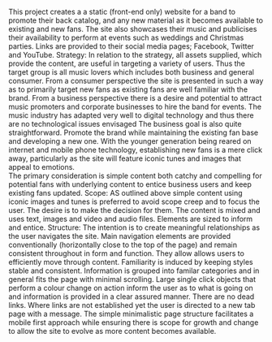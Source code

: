 This project creates a  a static (front-end only) website for a band to promote their back catalog, and any new material as it becomes available to existing and new fans.
The site also showcases their music and publicises their availability to perform at events such as weddings and Christmas parties.
Links are provided to their social media pages; Facebook, Twitter and YouTube.
Strategy: In relation to  the strategy, all assets supplied, which provide the content,  are useful in targeting a variety of users. Thus the  target group is all music lovers which includes both business and general consumer. From a consumer perspective the site is presented in such a way as to primarily target new fans as existing fans are well familiar with the brand.
From a business perspective there is a desire and potential to attract music promoters and corporate businesses to hire the band for events.
The music industry has adapted very well to digital technology and thus there are no technological issues envisaged
The business goal is also quite straightforward. Promote the brand while maintaining  the existing fan base and developing a new one. With the younger generation being reared on internet and mobile phone technology, establishing new fans is a mere click away, particularly as the site will feature iconic tunes and images that appeal to emotions.                               
The primary consideration is simple content both catchy and compelling for potential fans with underlying content to entice business users and keep existing fans updated.
Scope:
AS outlined above simple content using iconic images and tunes is preferred to avoid scope creep and to focus the user. The desire is to make the decision for them.
The content is mixed and uses text, images and video and audio files.
Elements are sized to inform and entice.
Structure:
The intention is to create meaningful relationships as the user navigates the site. Main navigation elements are provided conventionally (horizontally close to the top of the page) and remain consistent throughout in form and function. They allow allows users to efficiently move through content. Familiarity is induced by keeping styles stable and consistent. Information is grouped into familar categories and in general fits the page with minimal scrolling. 
Large single click objects that perform  a colour change on action inform the user as to what is going on and information is provided in a clear assured manner. There are no dead links. Where links are not established yet  the user is directed to a new tab page with a message. 
The simple minimalistic page structure facilitates a mobile first approach while ensuring there is scope for growth and change to allow the site to evolve as more content becomes available.